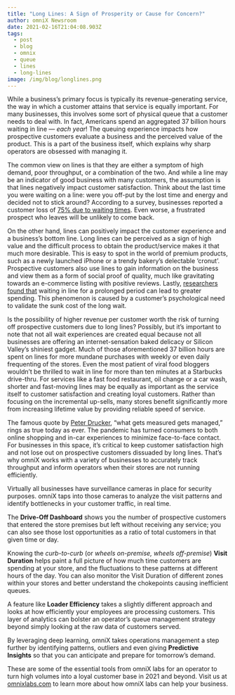 ```yaml
---
title: "Long Lines: A Sign of Prosperity or Cause for Concern?"
author: omniX Newsroom
date: 2021-02-16T21:04:08.903Z
tags:
  - post
  - blog
  - omnix
  - queue
  - lines
  - long-lines
image: /img/blog/longlines.png
---
```

While a business’s primary focus is typically its revenue-generating service, the way in which a customer attains that service is equally important. For many businesses, this involves some sort of physical queue that a customer needs to deal with. In fact, Americans spend an aggregated 37 billion hours waiting in line — *each year*! The queuing experience impacts how prospective customers evaluate a business and the perceived value of the product. This is a part of the business itself, which explains why sharp operators are obsessed with managing it.

The common view on lines is that they are either a symptom of high demand, poor throughput, or a combination of the two. And while a line may be an indicator of good business with many customers, the assumption is that lines negatively impact customer satisfaction. Think about the last time you were waiting on a line: were you off-put by the lost time and energy and decided not to stick around? According to a survey, businesses reported a customer loss of [75% due to waiting times](https://web.timetrade.com/files/content_resource/TT_Retail-Exec-Survey-Brief.pdf). Even worse, a frustrated prospect who leaves will be unlikely to come back.

On the other hand, lines can positively impact the customer experience and a business’s bottom line. Long lines can be perceived as a sign of high value and the difficult process to obtain the product/service makes it that much more desirable. This is easy to spot in the world of premium products, such as a newly launched iPhone or a trendy bakery’s delectable ‘cronut’. Prospective customers also use lines to gain information on the business and view them as a form of social proof of quality, much like gravitating towards an e-commerce listing with positive reviews. Lastly, [researchers found that](https://www.researchgate.net/publication/319568362_Making_the_Wait_Worthwhile_Experiments_on_the_Effect_of_Queueing_on_Consumption) waiting in line for a prolonged period can lead to greater spending. This phenomenon is caused by a customer’s psychological need to validate the sunk cost of the long wait.

Is the possibility of higher revenue per customer worth the risk of turning off prospective customers due to long lines? Possibly, but it’s important to note that not all wait experiences are created equal because not all businesses are offering an internet-sensation baked delicacy or Silicon Valley’s shiniest gadget. Much of those aforementioned 37 billion hours are spent on lines for more mundane purchases with weekly or even daily frequenting of the stores. Even the most patient of viral food bloggers wouldn’t be thrilled to wait in line for more than ten minutes at a Starbucks drive-thru. For services like a fast food restaurant, oil change or a car wash, shorter and fast-moving lines may be equally as important as the service itself to customer satisfaction and creating loyal customers. Rather than focusing on the incremental up-sells, many stores benefit significantly more from increasing lifetime value by providing reliable speed of service.

The famous quote by [Peter Drucker](https://drucker.institute/perspective/about-peter-drucker/), “what gets measured gets managed,” rings as true today as ever. The pandemic has turned consumers to both online shopping and in-car experiences to minimize face-to-face contact. For businesses in this space, it’s critical to keep customer satisfaction high and not lose out on prospective customers dissuaded by long lines. That’s why omniX works with a variety of businesses to accurately track throughput and inform operators when their stores are not running efficiently.

Virtually all businesses have surveillance cameras in place for security purposes. omniX taps into those cameras to analyze the visit patterns and identify bottlenecks in your customer traffic, in real time. 

The **Drive-Off Dashboard** shows you the number of prospective customers that entered the store premises but left without receiving any service; you can also see those lost opportunities as a ratio of total customers in that given time or day. 

Knowing the *curb-to-curb* (or *wheels on-premise, wheels off-premise*) **Visit Duration** helps paint a full picture of how much time customers are spending at your store, and the fluctuations to these patterns at different hours of the day. You can also monitor the Visit Duration of different zones within your stores and better understand the chokepoints causing inefficient queues. 

A feature like **Loader Efficiency** takes a slightly different approach and looks at how efficiently your employees are processing customers. This layer of analytics can bolster an operator’s queue management strategy beyond simply looking at the raw data of customers served. 

By leveraging deep learning, omniX takes operations management a step further by identifying patterns, outliers and even giving **Predictive Insights** so that you can anticipate and prepare for tomorrow’s demand.

These are some of the essential tools from omniX labs for an operator to turn high volumes into a loyal customer base in 2021 and beyond. Visit us at [omnixlabs.com](https://omnixlabs.com/) to learn more about how omniX labs can help your business.